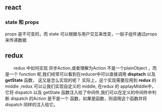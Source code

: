 ## react

### state 和 props
props 是不可变的，而 state 可以根据与用户交互来改变，一般子组件通过props 来传递数据

## redux
　　redux 中如何实现 异步Action,或者理解为Action 不是一个plainObject ，而是一个 function 呢,我们经常可以看到在reducer中可以直接调用 **disptach** 以及 **getState** 函数，
这又是怎么实现的呢？ 实际上，这个实现需要应用到 **redux** 的 middle ,redux 可以让我们实现自定义的 middle, 在redux 的
applayMiddle中，它将 dispatch 以及 getState 函数注入给了中间件,我们可以在定义的中间件中判断 dispatch 的Action 是不是一个 函数，如果是函数，则调用这个函数并将dispatch 同样的注入给它。


